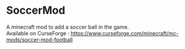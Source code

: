 # SoccerMod
A minecraft mod to add a soccer ball in the game.<br />
Available on CurseForge : https://www.curseforge.com/minecraft/mc-mods/soccer-mod-football
